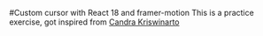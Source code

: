 #Custom cursor with React 18 and framer-motion
This is a practice exercise, got inspired from [Candra Kriswinarto](https://github.com/candraKriswinarto?tab=repositories)